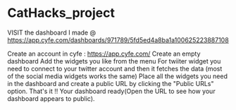# CatHacks_project

VISIT the dashboard I made @ https://app.cyfe.com/dashboards/971789/5fd5ed4a8ba1a100625223887108


Create an account in cyfe : https://app.cyfe.com/
Create an empty dashboard
Add the widgets you like from the menu
For twiiter widget you need to connect to your twitter account and then it fetches the data (most of the social media widgets works the same)
Place all the widgets you need in the dashboard and create a public URL by clicking the "Public URLs" option.
That's it !! Your dashboard ready(Open the URL to see how your dashboard appears to public).

